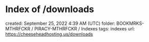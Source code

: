 # Index of /downloads

created: September 25, 2022 4:39 AM (UTC)
folder: BOOKMRKS-MTHRFCKR / PIRACY-MTHRFCKR / Indexes
tags: indexes
url: https://cheeseheadhosting.us/downloads